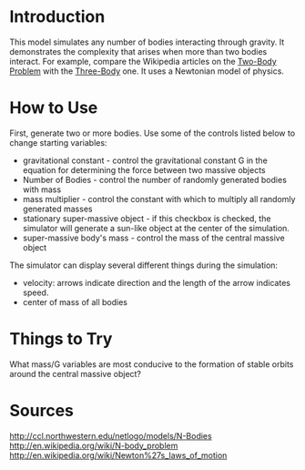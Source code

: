 # Introduction #

This model simulates any number of bodies interacting through gravity. It demonstrates the complexity that arises when more than two bodies interact. For example, compare the Wikipedia articles on the [Two-Body Problem](http://en.wikipedia.org/wiki/Two-body_problem) with the [Three-Body](http://en.wikipedia.org/wiki/Three-body_problem) one. It uses a Newtonian model of physics.

# How to Use #

First, generate two or more bodies. Use some of the controls listed below to change starting variables:
  * gravitational constant - control the gravitational constant G in the equation for determining the force between two massive objects
  * Number of Bodies - control the number of randomly generated bodies with mass
  * mass multiplier - control the constant with which to multiply all randomly generated masses
  * stationary super-massive object - if this checkbox is checked, the simulator will generate a sun-like object at the center of the simulation.
  * super-massive body's mass - control the mass of the central massive object

The simulator can display several different things during the simulation:
  * velocity: arrows indicate direction and the length of the arrow indicates speed.
  * center of mass of all bodies

# Things to Try #

What mass/G variables are most conducive to the formation of stable orbits around the central massive object?

# Sources #

http://ccl.northwestern.edu/netlogo/models/N-Bodies
http://en.wikipedia.org/wiki/N-body_problem
http://en.wikipedia.org/wiki/Newton%27s_laws_of_motion
